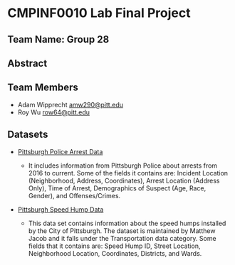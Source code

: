 # CMPINF0010 Lab Final Project

## Team Name: Group 28

## Abstract

## Team Members
- Adam Wipprecht <amw290@pitt.edu>
- Roy Wu <row64@pitt.edu>

## Datasets
- [Pittsburgh Police Arrest Data](https://data.wprdc.org/dataset/arrest-data)
	- It includes information from Pittsburgh Police about arrests from 2016 to current. Some of the fields it contains are: Incident Location (Neighborhood, Address, Coordinates), Arrest Location (Address Only), Time of Arrest, Demographics of Suspect (Age, Race, Gender), and Offenses/Crimes.

- [Pittsburgh Speed Hump Data](https://data.wprdc.org/dataset/city-of-pittsburgh-speed-humps)
	- This data set contains information about the speed humps installed by the City of Pittsburgh. The dataset is maintained by Matthew Jacob and it falls under the Transportation data category. Some fields that it contains are: Speed Hump ID, Street Location, Neighborhood Location, Coordinates, Districts, and Wards. 	 
